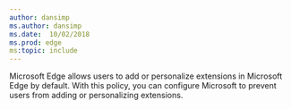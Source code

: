 ```yaml
---
author: dansimp
ms.author: dansimp
ms.date:  10/02/2018
ms.prod: edge
ms:topic: include
---
```


Microsoft Edge allows users to add or personalize extensions in Microsoft Edge by default. With this policy, you can configure Microsoft to prevent users from adding or personalizing extensions.

